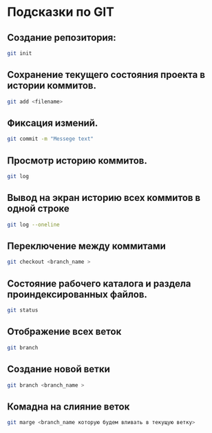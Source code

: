 # Подсказки по GIT

## Создание репозитория:
```sh
git init
```
## Сохранение текущего состояния проекта в истории коммитов.
```sh
git add <filename>
```
## Фиксация измений.
```sh
git commit -m "Messege text"
```

## Просмотр историю коммитов. 
```sh
git log 
```

## Вывод на экран историю всех коммитов в одной строке
```sh
git log --oneline
```
## Переключение между коммитами 
```sh
git checkout <branch_name >
```

## Состояние рабочего каталога и раздела проиндексированных файлов.
```sh
git status
```

## Отображение всех веток
```sh
git branch
```

## Создание новой ветки
```sh
git branch <branch_name >
```

## Комадна на слияние веток
```sh
git marge <branch_name которую будем вливать в текущую ветку>
```





